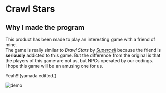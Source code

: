 # Crawl Stars
## Why I made the program
This product has been made to play an interesting game with a friend of mine.<br>
The game is really similar to *Brawl* *Stars* by [*Supercell*](https://supercell.com/en/) because the friend is **seriously** addicted to this game.
But the difference from the original is that the players of this game are not us, but NPCs operated by our codings.<br>
I hope this game will be an amusing one for us.

Yeah!!!(yamada editted.)

![demo](https://github.com/payashi/crawl_stars/blob/master/outputs/crawl_stars.gif)
